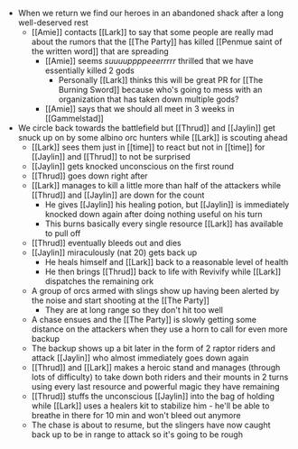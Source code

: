 - When we return we find our heroes in an abandoned shack after a long well-deserved rest
	- [[Amie]] contacts [[Lark]] to say that some people are really mad about the rumors that the [[The Party]] has killed [[Penmue saint of the written word]] that are spreading
		- [[Amie]] seems _suuuuppppeeerrrrr_ thrilled that we have essentially killed 2 gods
			- Personally [[Lark]] thinks this will be great PR for [[The Burning Sword]] because who's going to mess with an organization that has taken down multiple gods?
		- [[Amie]] says that we should all meet in 3 weeks in [[Gammelstad]]
- We circle back towards the battlefield but [[Thrud]] and [[Jaylin]] get snuck up on by some albino orc hunters while [[Lark]] is scouting ahead
	- [[Lark]] sees them just in [[time]] to react but not in [[time]] for [[Jaylin]] and [[Thrud]] to not be surprised
	- [[Jaylin]] gets knocked unconscious on the first round
	- [[Thrud]] goes down right after
	- [[Lark]] manages to kill a little more than half of the attackers while [[Thrud]] and [[Jaylin]] are down for the count
		- He gives [[Jaylin]] his healing potion, but [[Jaylin]] is immediately knocked down again after doing nothing useful on his turn
		- This burns basically every single resource [[Lark]] has available to pull off
	- [[Thrud]] eventually bleeds out and dies
	- [[Jaylin]] miraculously (nat 20) gets back up
		- He heals himself and [[Lark]] back to a reasonable level of health
		- He then brings [[Thrud]] back to life with Revivify while [[Lark]] dispatches the remaining ork
	- A group of orcs armed with slings show up having been alerted by the noise and start shooting at the [[The Party]]
		- They are at long range so they don't hit too well
	- A chase ensues and the [[The Party]] is slowly getting some distance on the attackers when they use a horn to call for even more backup
	- The backup shows up a bit later in the form of 2 raptor riders and attack [[Jaylin]] who almost immediately goes down again
	- [[Thrud]] and [[Lark]] makes a heroic stand and manages (through lots of difficulty) to take down both riders and their mounts in 2 turns using every last resource and powerful magic they have remaining
	- [[Thrud]] stuffs the unconscious [[Jaylin]] into the bag of holding while [[Lark]] uses a healers kit to stabilize him - he'll be able to breathe in there for 10 min and won't bleed out anymore
	- The chase is about to resume, but the slingers have now caught back up to be in range to attack so it's going to be rough